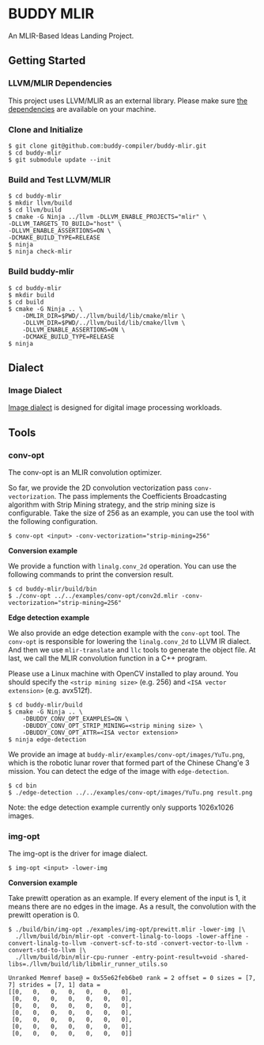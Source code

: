 # BUDDY MLIR

An MLIR-Based Ideas Landing Project.

## Getting Started

### LLVM/MLIR Dependencies

This project uses LLVM/MLIR as an external library. Please make sure [the dependencies](https://mlir.llvm.org/getting_started/) are available
on your machine.

### Clone and Initialize


```
$ git clone git@github.com:buddy-compiler/buddy-mlir.git
$ cd buddy-mlir
$ git submodule update --init
```

### Build and Test LLVM/MLIR

```
$ cd buddy-mlir
$ mkdir llvm/build
$ cd llvm/build
$ cmake -G Ninja ../llvm -DLLVM_ENABLE_PROJECTS="mlir" \
-DLLVM_TARGETS_TO_BUILD="host" \
-DLLVM_ENABLE_ASSERTIONS=ON \
-DCMAKE_BUILD_TYPE=RELEASE
$ ninja
$ ninja check-mlir
```

### Build buddy-mlir

```
$ cd buddy-mlir
$ mkdir build
$ cd build
$ cmake -G Ninja .. \
    -DMLIR_DIR=$PWD/../llvm/build/lib/cmake/mlir \
    -DLLVM_DIR=$PWD/../llvm/build/lib/cmake/llvm \
    -DLLVM_ENABLE_ASSERTIONS=ON \
    -DCMAKE_BUILD_TYPE=RELEASE
$ ninja
```

## Dialect

### Image Dialect

[Image dialect](./include/Dialect/Img) is designed for digital image processing workloads.
## Tools

### conv-opt

The conv-opt is an MLIR convolution optimizer. 

So far, we provide the 2D convolution vectorization pass `conv-vectorization`. The pass implements the Coefficients Broadcasting algorithm with Strip Mining strategy, and the strip mining size is configurable. Take the size of 256 as an example, you can use the tool with the following configuration.

```
$ conv-opt <input> -conv-vectorization="strip-mining=256"
```

**Conversion example**

We provide a function with `linalg.conv_2d` operation. You can use the following commands to print the conversion result.

```
$ cd buddy-mlir/build/bin
$ ./conv-opt ../../examples/conv-opt/conv2d.mlir -conv-vectorization="strip-mining=256"
```

**Edge detection example**

We also provide an edge detection example with the `conv-opt` tool. The `conv-opt` is responsible for lowering the `linalg.conv_2d` to LLVM IR dialect.
And then we use `mlir-translate` and `llc` tools to generate the object file. At last, we call the MLIR convolution function in a C++ program.

Please use a Linux machine with OpenCV installed to play around.
You should specify the `<strip mining size>` (e.g. 256) and `<ISA vector extension>` (e.g. avx512f).

```
$ cd buddy-mlir/build
$ cmake -G Ninja .. \
    -DBUDDY_CONV_OPT_EXAMPLES=ON \
    -DBUDDY_CONV_OPT_STRIP_MINING=<strip mining size> \
    -DBUDDY_CONV_OPT_ATTR=<ISA vector extension>
$ ninja edge-detection
```

We provide an image at `buddy-mlir/examples/conv-opt/images/YuTu.png`, which is the robotic lunar rover that formed part of the Chinese Chang'e 3 mission.
You can detect the edge of the image with `edge-detection`.

```
$ cd bin
$ ./edge-detection ../../examples/conv-opt/images/YuTu.png result.png
```

Note: the edge detection example currently only supports 1026x1026 images.

### img-opt

The img-opt is the driver for image dialect. 

```
$ img-opt <input> -lower-img
```

**Conversion example**

Take prewitt operation as an example. 
If every element of the input is 1, it means there are no edges in the image.
As a result, the convolution with the prewitt operation is 0.

```
$ ./build/bin/img-opt ./examples/img-opt/prewitt.mlir -lower-img |\
  ./llvm/build/bin/mlir-opt -convert-linalg-to-loops -lower-affine -convert-linalg-to-llvm -convert-scf-to-std -convert-vector-to-llvm -convert-std-to-llvm |\
  ./llvm/build/bin/mlir-cpu-runner -entry-point-result=void -shared-libs=./llvm/build/lib/libmlir_runner_utils.so

Unranked Memref base@ = 0x55e62feb6be0 rank = 2 offset = 0 sizes = [7, 7] strides = [7, 1] data = 
[[0,   0,   0,   0,   0,   0,   0], 
 [0,   0,   0,   0,   0,   0,   0], 
 [0,   0,   0,   0,   0,   0,   0], 
 [0,   0,   0,   0,   0,   0,   0], 
 [0,   0,   0,   0,   0,   0,   0], 
 [0,   0,   0,   0,   0,   0,   0], 
 [0,   0,   0,   0,   0,   0,   0]]
```
